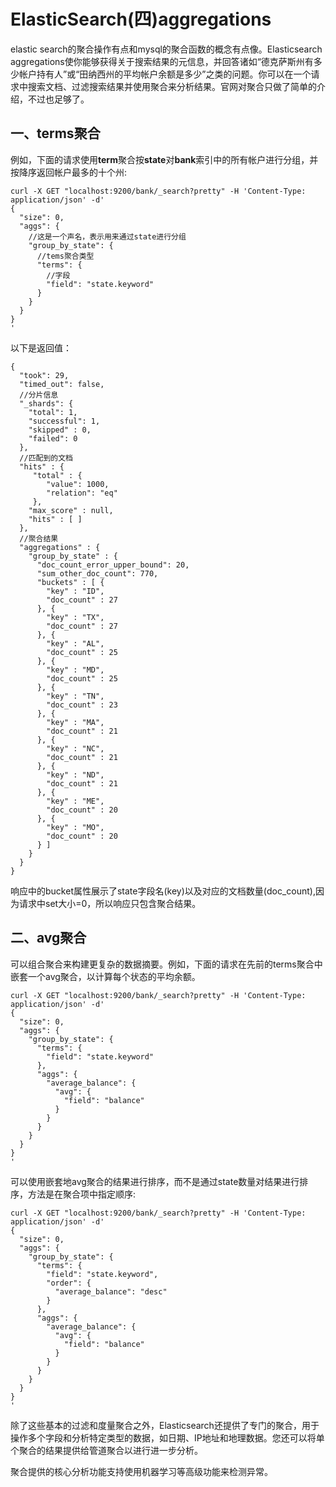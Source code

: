 # ElasticSearch(四)aggregations

elastic search的聚合操作有点和mysql的聚合函数的概念有点像。Elasticsearch aggregations使你能够获得关于搜索结果的元信息，并回答诸如“德克萨斯州有多少帐户持有人”或“田纳西州的平均帐户余额是多少”之类的问题。你可以在一个请求中搜索文档、过滤搜索结果并使用聚合来分析结果。官网对聚合只做了简单的介绍，不过也足够了。

## 一、terms聚合

例如，下面的请求使用**term**聚合按**state**对**bank**索引中的所有帐户进行分组，并按降序返回帐户最多的十个州:

```
curl -X GET "localhost:9200/bank/_search?pretty" -H 'Content-Type: application/json' -d'
{
  "size": 0,
  "aggs": {
  	//这是一个声名，表示用来通过state进行分组
    "group_by_state": {
      //tems聚合类型
      "terms": {
        //字段
        "field": "state.keyword"
      }
    }
  }
}
'
```

以下是返回值：

```
{
  "took": 29,
  "timed_out": false,
  //分片信息
  "_shards": {
    "total": 1,
    "successful": 1,
    "skipped" : 0,
    "failed": 0
  },
  //匹配到的文档
  "hits" : {
     "total" : {
        "value": 1000,
        "relation": "eq"
     },
    "max_score" : null,
    "hits" : [ ]
  },
  //聚合结果
  "aggregations" : {
    "group_by_state" : {
      "doc_count_error_upper_bound": 20,
      "sum_other_doc_count": 770,
      "buckets" : [ {
        "key" : "ID",
        "doc_count" : 27
      }, {
        "key" : "TX",
        "doc_count" : 27
      }, {
        "key" : "AL",
        "doc_count" : 25
      }, {
        "key" : "MD",
        "doc_count" : 25
      }, {
        "key" : "TN",
        "doc_count" : 23
      }, {
        "key" : "MA",
        "doc_count" : 21
      }, {
        "key" : "NC",
        "doc_count" : 21
      }, {
        "key" : "ND",
        "doc_count" : 21
      }, {
        "key" : "ME",
        "doc_count" : 20
      }, {
        "key" : "MO",
        "doc_count" : 20
      } ]
    }
  }
}
```

响应中的bucket属性展示了state字段名(key)以及对应的文档数量(doc_count),因为请求中set大小=0，所以响应只包含聚合结果。



## 二、avg聚合

可以组合聚合来构建更复杂的数据摘要。例如，下面的请求在先前的terms聚合中嵌套一个avg聚合，以计算每个状态的平均余额。

```
curl -X GET "localhost:9200/bank/_search?pretty" -H 'Content-Type: application/json' -d'
{
  "size": 0,
  "aggs": {
    "group_by_state": {
      "terms": {
        "field": "state.keyword"
      },
      "aggs": {
        "average_balance": {
          "avg": {
            "field": "balance"
          }
        }
      }
    }
  }
}
'
```

可以使用嵌套地avg聚合的结果进行排序，而不是通过state数量对结果进行排序，方法是在聚合项中指定顺序:

```
curl -X GET "localhost:9200/bank/_search?pretty" -H 'Content-Type: application/json' -d'
{
  "size": 0,
  "aggs": {
    "group_by_state": {
      "terms": {
        "field": "state.keyword",
        "order": {
          "average_balance": "desc"
        }
      },
      "aggs": {
        "average_balance": {
          "avg": {
            "field": "balance"
          }
        }
      }
    }
  }
}
'
```

除了这些基本的过滤和度量聚合之外，Elasticsearch还提供了专门的聚合，用于操作多个字段和分析特定类型的数据，如日期、IP地址和地理数据。您还可以将单个聚合的结果提供给管道聚合以进行进一步分析。

聚合提供的核心分析功能支持使用机器学习等高级功能来检测异常。